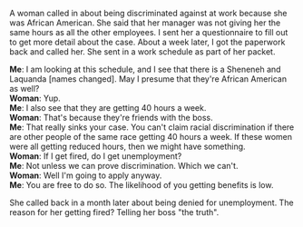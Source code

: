 <p>A woman called in about being discriminated against at work because she was African American. She said that her manager was not giving her the same hours as all the other employees. I sent her a questionnaire to fill out to get more detail about the case. About a week later, I got the paperwork back and called her. She sent in a work schedule as part of her packet.</p>

**Me**: I am looking at this schedule, and I see that there is a Sheneneh and Laquanda [names changed]. May I presume that they're African American as well?<br>
**Woman**: Yup.<br>
**Me**: I also see that they are getting 40 hours a week.<br>
**Woman**: That's because they're friends with the boss.<br>
**Me**: That really sinks your case. You can't claim racial discrimination if there are other people of the same race getting 40 hours a week. If these women were all getting reduced hours, then we might have something.<br>
**Woman**: If I get fired, do I get unemployment?<br>
**Me**: Not unless we can prove discrimination. Which we can't.<br>
**Woman**: Well I'm going to apply anyway.<br>
**Me**: You are free to do so. The likelihood of you getting benefits is low.

<p>She called back in a month later about being denied for unemployment. The reason for her getting fired? Telling her boss "the truth".</p>